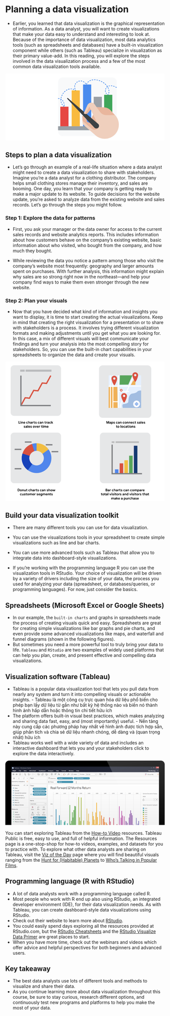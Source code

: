 # Planning a data visualization

- Earlier, you learned that data visualization is the graphical representation of information. As a data analyst, you will want to create visualizations that make your data easy to understand and interesting to look at. Because of the importance of data visualization, most data analytics tools (such as spreadsheets and databases) have a built-in visualization component while others (such as Tableau) specialize in visualization as their primary value-add. In this reading, you will explore the steps involved in the data visualization process and a few of the most common data visualization tools available.

![x](2_READING_Planning-a-data-visualization-img-1.png)

## Steps to plan a data visualization

- Let’s go through an example of a real-life situation where a data analyst might need to create a data visualization to share with stakeholders. Imagine you’re a data analyst for a clothing distributor. The company helps small clothing stores manage their inventory, and sales are booming. One day, you learn that your company is getting ready to make a major update to its website. To guide decisions for the website update, you’re asked to analyze data from the existing website and sales records. Let’s go through the steps you might follow.

### Step 1: Explore the data for patterns

- First, you ask your manager or the data owner for access to the current sales records and website analytics reports. This includes information about how customers behave on the company’s existing website, basic information about who visited, who bought from the company, and how much they bought.

- While reviewing the data you notice a pattern among those who visit the company’s website most frequently: geography and larger amounts spent on purchases. With further analysis, this information might explain why sales are so strong right now in the northeast—and help your company find ways to make them even stronger through the new website.

### Step 2: Plan your visuals

- Now that you have decided what kind of information and insights you want to display, it is time to start creating the actual visualizations. Keep in mind that creating the right visualization for a presentation or to share with stakeholders is a process. It involves trying different visualization formats and making adjustments until you get what you are looking for. In this case, a mix of different visuals will best communicate your findings and turn your analysis into the most compelling story for stakeholders. So, you can use the built-in chart capabilities in your spreadsheets to organize the data and create your visuals.

![x](2_READING_Planning-a-data-visualization-img-2.png)

## Build your data visualization toolkit

- There are many different tools you can use for data visualization.

- You can use the visualizations tools in your spreadsheet to create simple visualizations such as line and bar charts.
- You can use more advanced tools such as Tableau that allow you to integrate data into dashboard-style visualizations.
- If you’re working with the programming language R you can use the visualization tools in RStudio.
Your choice of visualization will be driven by a variety of drivers including the size of your data, the process you used for analyzing your data (spreadsheet, or databases/queries, or programming languages). For now, just consider the basics.

## Spreadsheets (Microsoft Excel or Google Sheets)

- In our example, the `built-in charts` and graphs in spreadsheets made the process of creating visuals quick and easy. Spreadsheets are great for creating simple visualizations like bar graphs and pie charts, and even provide some advanced visualizations like maps, and waterfall and funnel diagrams (shown in the following figures).
- But sometimes you need a more powerful tool to truly bring your data to life. `Tableau` and `RStudio` are two examples of widely used platforms that can help you plan, create, and present effective and compelling data visualizations.

## Visualization software (Tableau)

- Tableau is a popular data visualization tool that lets you pull data from nearly any system and turn it into compelling visuals or actionable insights. - Tableau là một công cụ trực quan hóa dữ liệu phổ biến cho phép bạn lấy dữ liệu từ gần như bất kỳ hệ thống nào và biến nó thành hình ảnh hấp dẫn hoặc thông tin chi tiết hữu ích
- The platform offers built-in visual best practices, which makes analyzing and sharing data fast, easy, and (most importantly) useful. - Nền tảng này cung cấp các phương pháp hay nhất về hình ảnh được tích hợp sẵn, giúp phân tích và chia sẻ dữ liệu nhanh chóng, dễ dàng và (quan trọng nhất) hữu ích
- Tableau works well with a wide variety of data and includes an interactive dashboard that lets you and your stakeholders click to explore the data interactively.

![x](2_READING_Planning-a-data-visualization-img-3.png)

You can start exploring Tableau from the [How-to Video](https://public.tableau.com/en-us/s/resources)
 resources. Tableau Public is free, easy to use, and full of helpful information. The Resources page is a one-stop-shop for how-to videos, examples, and datasets for you to practice with. To explore what other data analysts are sharing on Tableau, visit the [Viz of the Day](https://public.tableau.com/en-us/gallery/?tab=viz-of-the-day&type=viz-of-the-day)
 page where you will find beautiful visuals ranging from the [Hunt for (Habitable) Planets](https://public.tableau.com/en-us/gallery/hunt-habitable-planets?tab=viz-of-the-day&type=viz-of-the-day)
 to [Who’s Talking in Popular Films](https://public.tableau.com/en-us/gallery/whos-talking-popular-films?tab=viz-of-the-day&type=viz-of-the-day).

## Programming language (R with RStudio)

- A lot of data analysts work with a programming language called R.
- Most people who work with R end up also using RStudio, an integrated developer environment (IDE), for their data visualization needs. As with Tableau, you can create dashboard-style data visualizations using RStudio.
- Check out their website to learn more about [RStudio](https://rstudio.com/).
- You could easily spend days exploring all the resources provided at RStudio.com, but the [RStudio Cheatsheets](https://rstudio.com/resources/cheatsheets/) and the [RStudio Visualize Data Primer](https://rstudio.cloud/learn/primers/3) are great places to start.
- When you have more time, check out the webinars and videos which offer advice and helpful perspectives for both beginners and advanced users.

## Key takeaway

- The best data analysts use lots of different tools and methods to visualize and share their data.
- As you continue learning more about data visualization throughout this course, be sure to stay curious, research different options, and continuously test new programs and platforms to help you make the most of your data.
